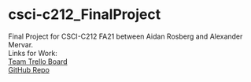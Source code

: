 # csci-c212_FinalProject
Final Project for CSCI-C212 FA21 between Aidan Rosberg and Alexander Mervar.
<br>
Links for Work:\
[Team Trello Board](https://trello.com/b/eAG35tmm/csci-c212-final-project)\
[GitHub Repo](https://github.com/alexandermervar/csci-c212_FinalProject)

